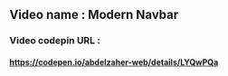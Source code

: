 ## Video name : Modern Navbar

### Video codepin URL : 
#### https://codepen.io/abdelzaher-web/details/LYQwPQa

